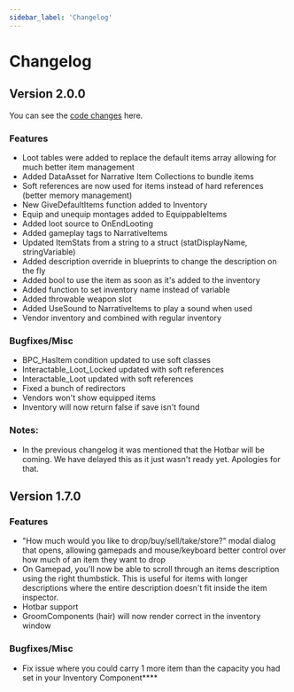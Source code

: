 ```yaml
---
sidebar_label: 'Changelog'
---
```


# Changelog

## Version 2.0.0

You can see the [code changes](./version-2.0.0.md) here.

### Features
- Loot tables were added to replace the default items array allowing for much better item management
- Added DataAsset for Narrative Item Collections to bundle items
- Soft references are now used for items instead of hard references (better memory management)
- New GiveDefaultItems function added to Inventory
- Equip and unequip montages added to EquippableItems
- Added loot source to OnEndLooting
- Added gameplay tags to NarrativeItems
- Updated ItemStats from a string to a struct (statDisplayName, stringVariable)
- Added description override in blueprints to change the description on the fly
- Added bool to use the item as soon as it's added to the inventory
- Added function to set inventory name instead of variable
- Added throwable weapon slot
- Added UseSound to NarrativeItems to play a sound when used
- Vendor inventory and combined with regular inventory

### Bugfixes/Misc
- BPC_HasItem condition updated to use soft classes
- Interactable_Loot_Locked updated with soft references
- Interactable_Loot updated with soft references
- Fixed a bunch of redirectors
- Vendors won't show equipped items
- Inventory will now return false if save isn't found

### Notes:
- In the previous changelog it was mentioned that the Hotbar will be coming. We have delayed this as it just wasn't ready yet. Apologies for that.

## Version 1.7.0

### Features

* "How much would you like to drop/buy/sell/take/store?" modal dialog that opens, allowing gamepads and mouse/keyboard better control over how much of an item they want to drop
* On Gamepad, you'll now be able to scroll through an items description using the right thumbstick. This is useful for items with longer descriptions where the entire description doesn't fit inside the item inspector.
* Hotbar support
* GroomComponents (hair) will now render correct in the inventory window

### Bugfixes/Misc
* Fix issue where you could carry 1 more item than the capacity you had set in your Inventory Component****